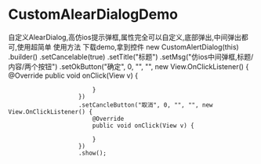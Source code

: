 # CustomAlearDialogDemo
自定义AlearDialog,高仿ios提示弹框,属性完全可以自定义,底部弹出,中间弹出都可,使用超简单
使用方法
下载demo,拿到控件
new CustomAlertDialog(this)
                        .builder()
                        .setCancelable(true)
                        .setTitle("标题")
                        .setMsg("仿ios中间弹框,标题/内容/两个按钮")
                        .setOkButton("确定", 0, "", "", new View.OnClickListener() {
                            @Override
                            public void onClick(View v) {

                            }
                        })
                        .setCancleButton("取消", 0, "", "", new View.OnClickListener() {
                            @Override
                            public void onClick(View v) {

                            }
                        })
                        .show();
